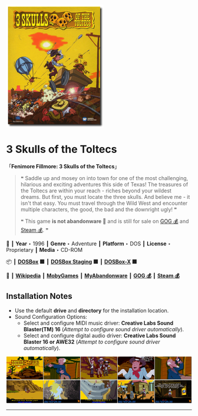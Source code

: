 ![](Thumbnail.png "application-thumbnail")

# 3 Skulls of the Toltecs

「**Fenimore Fillmore: 3 Skulls of the Toltecs**」

> ❝ Saddle up and mosey on into town for one of the most challenging, hilarious and exciting adventures this side of Texas! The treasures of the Toltecs are within your reach - riches beyond your wildest dreams. But first, you must locate the three skulls. And believe me - it isn't that easy. You must travel through the Wild West and encounter multiple characters, the good, the bad and the downright ugly! ❞
>
> ❝ This game **is not abandonware 🚫** and is still for sale on [GOG 💰](https://www.gog.com/en/game/fenimore_fillmore_3_skulls_of_the_toltecs) and [Steam 💰](https://store.steampowered.com/app/977300/Fenimore_Fillmore_3_Skulls_of_the_Toltecs/). ❞
>

📌 ┃ **Year** ‣ 1996 ┃ **Genre** ‣ Adventure ┃ **Platform** ‣ DOS ┃ **License** ‣ Proprietary ┃ **Media** ‣ CD-ROM 

📦 ┃ **[DOSBox](https://www.dosbox.com/) 🟩** ┃ **[DOSBox Staging](https://dosbox-staging.github.io/) 🟩** ┃ **[DOSBox-X](https://dosbox-x.com/) 🟩** 

📎 ┃ **[Wikipedia](https://en.wikipedia.org/wiki/3_Skulls_of_the_Toltecs)** ┃ **[MobyGames](https://www.mobygames.com/game/3286/3-skulls-of-the-toltecs/)** ┃ **[MyAbandonware](https://www.myabandonware.com/game/3-skulls-of-the-toltecs-2sp)** ┃ **[GOG 💰](https://www.gog.com/en/game/fenimore_fillmore_3_skulls_of_the_toltecs)** ┃ **[Steam 💰](https://store.steampowered.com/app/977300/Fenimore_Fillmore_3_Skulls_of_the_Toltecs/)** 

## Installation Notes
- Use the default **drive** and **directory** for the installation location.
- Sound Configuration Options:
  - Select and configure MIDI music driver: **Creative Labs Sound Blaster(TM) 16** (*Attempt to configure sound driver automatically*).
  - Select and configure digital audio driver: **Creative Labs Sound Blaster 16 or AWE32** (*Attempt to configure sound driver automatically*).

![](Montage.png "3 Skulls of the Toltecs")

---

